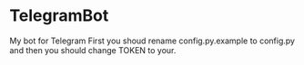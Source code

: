 # TelegramBot
My bot for Telegram
First you shoud rename config.py.example to config.py and then you should change TOKEN to your. 

